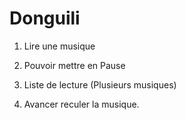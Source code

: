 Donguili
========

1) Lire une musique

2) Pouvoir mettre en Pause

3) Liste de lecture (Plusieurs musiques)

4) Avancer reculer la musique.
